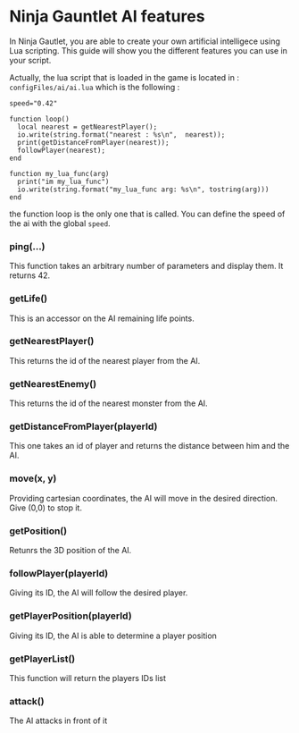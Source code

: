 # Ninja Gauntlet AI features

In Ninja Gautlet, you are able to create your own artificial intelligece using Lua scripting.
This guide will show you the different features you can use in your script.

Actually, the lua script that is loaded in the game is located in : `configFiles/ai/ai.lua` which is the following :

```
speed="0.42"

function loop()
  local nearest = getNearestPlayer();
  io.write(string.format("nearest : %s\n",  nearest));
  print(getDistanceFromPlayer(nearest));
  followPlayer(nearest);
end

function my_lua_func(arg)
  print("im my_lua_func")
  io.write(string.format("my_lua_func arg: %s\n", tostring(arg)))
end
```

the function loop is the only one that is called.
You can define the speed of the ai with the global `speed`.

### ping(…)
This function takes an arbitrary number of parameters and display them. It returns 42.

### getLife()
This is an accessor on the AI remaining life points.

### getNearestPlayer()
This returns the id of the nearest player from the AI.

### getNearestEnemy()
This returns the id of the nearest monster from the AI.

### getDistanceFromPlayer(playerId)
This one takes an id of player and returns the distance between him and the AI.

### move(x, y)
Providing cartesian coordinates, the AI will move in the desired direction. Give (0,0) to stop it.

### getPosition()
Retunrs the 3D position of the AI.

### followPlayer(playerId)
Giving its ID, the AI will follow the desired player.

### getPlayerPosition(playerId)
Giving its ID, the AI is able to determine a player position

### getPlayerList()
This function will return the players IDs list

### attack()
The AI attacks in front of it
